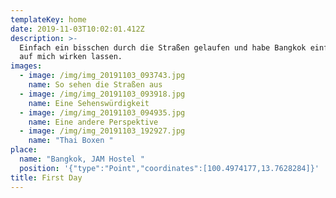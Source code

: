 ```yaml
---
templateKey: home
date: 2019-11-03T10:02:01.412Z
description: >-
  Einfach ein bisschen durch die Straßen gelaufen und habe Bangkok einfach
  auf mich wirken lassen.
images:
  - image: /img/img_20191103_093743.jpg
    name: So sehen die Straßen aus
  - image: /img/img_20191103_093918.jpg
    name: Eine Sehenswürdigkeit
  - image: /img/img_20191103_094935.jpg
    name: Eine andere Perspektive
  - image: /img/img_20191103_192927.jpg
    name: "Thai Boxen "
place:
  name: "Bangkok, JAM Hostel "
  position: '{"type":"Point","coordinates":[100.4974177,13.7628284]}'
title: First Day
---
```

